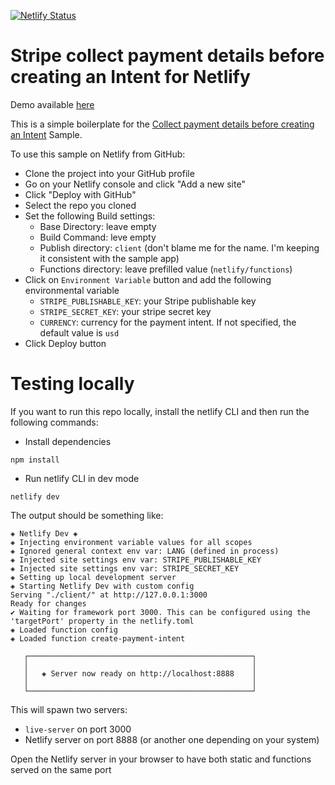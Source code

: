 [![Netlify Status](https://api.netlify.com/api/v1/badges/fa16d4e4-5f71-4b4f-a386-8907b54d64e9/deploy-status)](https://app.netlify.com/sites/stripe-netlify-accept-a-payment-defer/deploys)

# Stripe collect payment details before creating an Intent for Netlify 

Demo available [here](https://stripe-netlify-accept-a-payment-defer.netlify.app/)

This is a simple boilerplate for the [Collect payment details before creating an Intent](https://stripe.com/docs/payments/accept-a-payment-deferred) Sample. 

To use this sample on Netlify from GitHub: 
* Clone the project into your GitHub profile
* Go on your Netlify console and click "Add a new site"
* Click "Deploy with GitHub"
* Select the repo you cloned
* Set the following Build settings:
  * Base Directory: leave empty
  * Build Command: leve empty
  * Publish directory: `client` (don't blame me for the name. I'm keeping it consistent with the sample app)
  * Functions directory: leave prefilled value (`netlify/functions`)
* Click on `Environment Variable` button and add the following environmental variable
  * `STRIPE_PUBLISHABLE_KEY`: your Stripe publishable key
  * `STRIPE_SECRET_KEY`: your stripe secret key
  * `CURRENCY`: currency for the payment intent. If not specified, the default value is `usd`
* Click Deploy button

# Testing locally 

If you want to run this repo locally, install the netlify CLI and then run the following commands: 
* Install dependencies 
```
npm install
```
* Run netlify CLI in dev mode 
```
netlify dev 
```

The output should be something like: 

```
◈ Netlify Dev ◈
◈ Injecting environment variable values for all scopes
◈ Ignored general context env var: LANG (defined in process)
◈ Injected site settings env var: STRIPE_PUBLISHABLE_KEY
◈ Injected site settings env var: STRIPE_SECRET_KEY
◈ Setting up local development server
◈ Starting Netlify Dev with custom config
Serving "./client/" at http://127.0.0.1:3000
Ready for changes
✔ Waiting for framework port 3000. This can be configured using the 'targetPort' property in the netlify.toml
◈ Loaded function config
◈ Loaded function create-payment-intent

   ┌──────────────────────────────────────────────────┐
   │                                                  │
   │   ◈ Server now ready on http://localhost:8888    │
   │                                                  │
   └──────────────────────────────────────────────────┘
```

This will spawn two servers:
* `live-server` on port 3000 
* Netlify server on port 8888 (or another one depending on your system)

Open the Netlify server in your browser to have both static and functions served on the same port 
